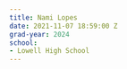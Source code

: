 ```yaml
---
title: Nami Lopes
date: 2021-11-07 18:59:00 Z
grad-year: 2024
school:
- Lowell High School
---
```


